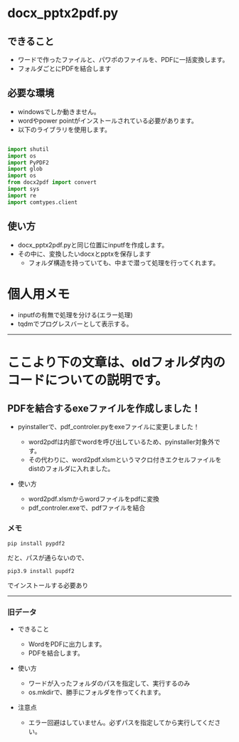 # docx_pptx2pdf.py

## できること
* ワードで作ったファイルと、パワポのファイルを、PDFに一括変換します。
* フォルダごとにPDFを結合します

## 必要な環境
* windowsでしか動きません。
* wordやpower pointがインストールされている必要があります。
* 以下のライブラリを使用します。

```Python

import shutil
import os
import PyPDF2
import glob
import os
from docx2pdf import convert
import sys
import re
import comtypes.client

```


## 使い方
* docx_pptx2pdf.pyと同じ位置にinputfを作成します。
* その中に、変換したいdocxとpptxを保存します
  * フォルダ構造を持っていても、中まで潜って処理を行ってくれます。

# 個人用メモ
* inputfの有無で処理を分ける(エラー処理)
* tqdmでプログレスバーとして表示する。




---

# ここより下の文章は、oldフォルダ内のコードについての説明です。


## PDFを結合するexeファイルを作成しました！
* pyinstallerで、pdf_controler.pyをexeファイルに変更しました！
  * word2pdfは内部でwordを呼び出しているため、pyinstaller対象外です。
  * その代わりに、word2pdf.xlsmというマクロ付きエクセルファイルをdistのフォルダに入れました。

* 使い方
  * word2pdf.xlsmからwordファイルをpdfに変換
  * pdf_controler.exeで、pdfファイルを結合




### メモ
```
pip install pypdf2
```

だと、パスが通らないので、

```
pip3.9 install pupdf2
```

でインストールする必要あり

--- 
### 旧データ

* できること
  * WordをPDFに出力します。
  * PDFを結合します。

* 使い方
  * ワードが入ったフォルダのパスを指定して、実行するのみ
  * os.mkdirで、勝手にフォルダを作ってくれます。

* 注意点
  * エラー回避はしていません。必ずパスを指定してから実行してください。
